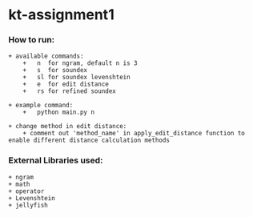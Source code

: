 # kt-assignment1


### How to run:
    + available commands:
        +   n  for ngram, default n is 3
        +   s  for soundex
        +   sl for soundex levenshtein
        +   e  for edit distance
        +   rs for refined soundex

    + example command:
        +   python main.py n

    + change method in edit distance:
        + comment out 'method_name' in apply_edit_distance function to enable different distance calculation methods

### External Libraries used:
    
    + ngram
    + math
    + operator
    + Levenshtein
    + jellyfish 